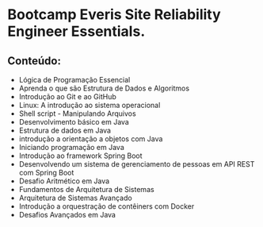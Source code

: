 # Bootcamp Everis Site Reliability Engineer Essentials.

## Conteúdo:

- Lógica de Programação Essencial
- Aprenda o que são Estrutura de Dados e Algoritmos 
- Introdução ao Git e ao GitHub
- Linux: A introdução ao sistema operacional
- Shell script - Manipulando Arquivos 
- Desenvolvimento básico em Java
- Estrutura de dados em Java
- introdução a orientação a objetos com Java
- Iniciando programação em Java
- Introdução ao framework Spring Boot
- Desenvolvendo um sistema de gerenciamento de pessoas em API REST com Spring Boot 
- Desafio Aritmético em Java
- Fundamentos de Arquitetura de Sistemas
- Arquitetura de Sistemas Avançado 
- Introdução a orquestração de contêiners com Docker
- Desafios Avançados em Java

